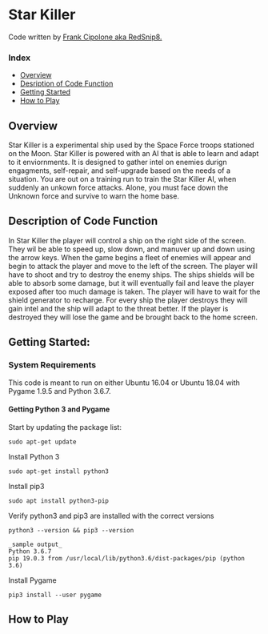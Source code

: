 # Star Killer

Code written by [Frank Cipolone aka RedSnip8.](https://github.com/RedSnip8)


### Index
* [Overview](#overview)
* [Desription of Code Function](#code-function)
* [Getting Started](#getting-started)
* [How to Play](#how-to)


## <a name="overview"></a>Overview
Star Killer is a experimental ship used by the Space Force troops stationed on the Moon. Star Killer is powered with an AI that is able to learn and adapt to it enviornments. It is designed to gather intel on enemies durign engagments, self-repair, and self-upgrade based on the needs of a situation.  You are out on a training run to train the Star Killer AI, when suddenly an unkown force attacks. Alone, you must face down the Unknown force and survive to warn the home base.

## <a name="code-function"></a>Description of Code Function
In Star Killer the player will control a ship on the right side of the screen. They wil be able to speed up, slow down, and manuver up and down using the arrow keys. When the game begins a fleet of enemies will appear and begin to attack the player and move to the left of the screen. The player will have to shoot and try to destroy the enemy ships. The ships shields will be able to absorb some damage, but it will eventually fail and leave the player exposed after too much damage is taken. The player will have to wait for the shield generator to recharge. For every ship the player destroys they will gain intel and the ship will adapt to the threat better. If the player is destroyed they will lose the game and be brought back to the home screen.

## <a name="getting-started"></a>Getting Started:


### System Requirements
This code is meant to run on either Ubuntu 16.04 or Ubuntu 18.04 with Pygame 1.9.5 and Python 3.6.7. 

#### Getting Python 3 and Pygame
Start by updating the package list:
```
sudo apt-get update
```

Install Python 3
```
sudo apt-get install python3
```

Install pip3
```
sudo apt install python3-pip
```

Verify python3 and pip3 are installed with the correct versions
```
python3 --version && pip3 --version

_sample output_
Python 3.6.7
pip 19.0.3 from /usr/local/lib/python3.6/dist-packages/pip (python 3.6)
```

Install Pygame
```
pip3 install --user pygame
```

## <a name="how-to"></a>How to Play